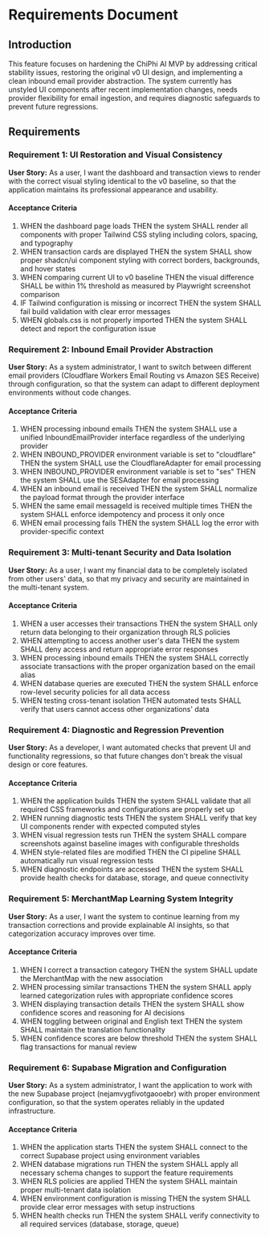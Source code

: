 # Requirements Document

## Introduction

This feature focuses on hardening the ChiPhi AI MVP by addressing critical stability issues, restoring the original v0 UI design, and implementing a clean inbound email provider abstraction. The system currently has unstyled UI components after recent implementation changes, needs provider flexibility for email ingestion, and requires diagnostic safeguards to prevent future regressions.

## Requirements

### Requirement 1: UI Restoration and Visual Consistency

**User Story:** As a user, I want the dashboard and transaction views to render with the correct visual styling identical to the v0 baseline, so that the application maintains its professional appearance and usability.

#### Acceptance Criteria

1. WHEN the dashboard page loads THEN the system SHALL render all components with proper Tailwind CSS styling including colors, spacing, and typography
2. WHEN transaction cards are displayed THEN the system SHALL show proper shadcn/ui component styling with correct borders, backgrounds, and hover states
3. WHEN comparing current UI to v0 baseline THEN the visual difference SHALL be within 1% threshold as measured by Playwright screenshot comparison
4. IF Tailwind configuration is missing or incorrect THEN the system SHALL fail build validation with clear error messages
5. WHEN globals.css is not properly imported THEN the system SHALL detect and report the configuration issue

### Requirement 2: Inbound Email Provider Abstraction

**User Story:** As a system administrator, I want to switch between different email providers (Cloudflare Workers Email Routing vs Amazon SES Receive) through configuration, so that the system can adapt to different deployment environments without code changes.

#### Acceptance Criteria

1. WHEN processing inbound emails THEN the system SHALL use a unified InboundEmailProvider interface regardless of the underlying provider
2. WHEN INBOUND_PROVIDER environment variable is set to "cloudflare" THEN the system SHALL use the CloudflareAdapter for email processing
3. WHEN INBOUND_PROVIDER environment variable is set to "ses" THEN the system SHALL use the SESAdapter for email processing
4. WHEN an inbound email is received THEN the system SHALL normalize the payload format through the provider interface
5. WHEN the same email messageId is received multiple times THEN the system SHALL enforce idempotency and process it only once
6. WHEN email processing fails THEN the system SHALL log the error with provider-specific context

### Requirement 3: Multi-tenant Security and Data Isolation

**User Story:** As a user, I want my financial data to be completely isolated from other users' data, so that my privacy and security are maintained in the multi-tenant system.

#### Acceptance Criteria

1. WHEN a user accesses their transactions THEN the system SHALL only return data belonging to their organization through RLS policies
2. WHEN attempting to access another user's data THEN the system SHALL deny access and return appropriate error responses
3. WHEN processing inbound emails THEN the system SHALL correctly associate transactions with the proper organization based on the email alias
4. WHEN database queries are executed THEN the system SHALL enforce row-level security policies for all data access
5. WHEN testing cross-tenant isolation THEN automated tests SHALL verify that users cannot access other organizations' data

### Requirement 4: Diagnostic and Regression Prevention

**User Story:** As a developer, I want automated checks that prevent UI and functionality regressions, so that future changes don't break the visual design or core features.

#### Acceptance Criteria

1. WHEN the application builds THEN the system SHALL validate that all required CSS frameworks and configurations are properly set up
2. WHEN running diagnostic tests THEN the system SHALL verify that key UI components render with expected computed styles
3. WHEN visual regression tests run THEN the system SHALL compare screenshots against baseline images with configurable thresholds
4. WHEN style-related files are modified THEN the CI pipeline SHALL automatically run visual regression tests
5. WHEN diagnostic endpoints are accessed THEN the system SHALL provide health checks for database, storage, and queue connectivity

### Requirement 5: MerchantMap Learning System Integrity

**User Story:** As a user, I want the system to continue learning from my transaction corrections and provide explainable AI insights, so that categorization accuracy improves over time.

#### Acceptance Criteria

1. WHEN I correct a transaction category THEN the system SHALL update the MerchantMap with the new association
2. WHEN processing similar transactions THEN the system SHALL apply learned categorization rules with appropriate confidence scores
3. WHEN displaying transaction details THEN the system SHALL show confidence scores and reasoning for AI decisions
4. WHEN toggling between original and English text THEN the system SHALL maintain the translation functionality
5. WHEN confidence scores are below threshold THEN the system SHALL flag transactions for manual review

### Requirement 6: Supabase Migration and Configuration

**User Story:** As a system administrator, I want the application to work with the new Supabase project (nejamvygfivotgaooebr) with proper environment configuration, so that the system operates reliably in the updated infrastructure.

#### Acceptance Criteria

1. WHEN the application starts THEN the system SHALL connect to the correct Supabase project using environment variables
2. WHEN database migrations run THEN the system SHALL apply all necessary schema changes to support the feature requirements
3. WHEN RLS policies are applied THEN the system SHALL maintain proper multi-tenant data isolation
4. WHEN environment configuration is missing THEN the system SHALL provide clear error messages with setup instructions
5. WHEN health checks run THEN the system SHALL verify connectivity to all required services (database, storage, queue)